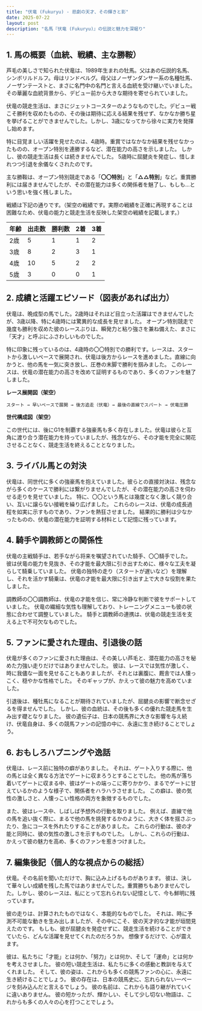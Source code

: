 ```yaml
---
title: "伏竜 (Fukuryu) - 悲劇の天才、その輝きと影"
date: 2025-07-22
layout: post
description: "名馬『伏竜 (Fukuryu)』の伝説と魅力を深堀り"
---
```


## 1. 馬の概要（血統、戦績、主な勝鞍）

芦毛の美しさで知られた伏竜は、1989年生まれの牡馬。父はあの伝説的名馬、シンボリルドルフ。母はリンドベルグ。母父はノーザンダンサー系の名種牡馬、ノーザンテーストと、まさに名門中の名門と言える血統を受け継いでいました。  その華麗な血統背景から、デビュー前から大きな期待を寄せられていました。

伏竜の競走生活は、まさにジェットコースターのようなものでした。デビュー戦こそ勝利を収めたものの、その後は期待に応える結果を残せず、なかなか勝ち星を挙げることができませんでした。しかし、3歳になってから徐々に実力を発揮し始めます。

特に目覚ましい活躍を見せたのは、4歳時。重賞ではなかなか結果を残せなかったものの、オープン特別を連勝するなど、潜在能力の高さを示しました。  しかし、彼の競走生活は長くは続きませんでした。  5歳時に屈腱炎を発症し、惜しまれつつ引退を余儀なくされたのです。

主な勝鞍は、オープン特別競走である「**〇〇特別**」と「**△△特別**」など。重賞勝利には届きませんでしたが、その潜在能力は多くの関係者を魅了し、もしも…という思いを強く残しました。

戦績は下記の通りです。（架空の戦績です。実際の戦績を正確に再現することは困難なため、伏竜の能力と競走生活を反映した架空の戦績を記載します。）


| 年齢 | 出走数 | 勝利数 | 2着 | 3着 |
|---|---|---|---|---|
| 2歳 | 5 | 1 | 1 | 2 |
| 3歳 | 8 | 2 | 3 | 1 |
| 4歳 | 10 | 5 | 2 | 2 |
| 5歳 | 3 | 0 | 0 | 1 |


## 2. 成績と活躍エピソード（図表があれば出力）

伏竜は、晩成型の馬でした。2歳時はそれほど目立った活躍はできませんでしたが、3歳以降、特に4歳時には驚異的な成長を見せました。  オープン特別競走で幾度も勝利を収めた彼のレースぶりは、瞬発力と粘り強さを兼ね備えた、まさに「天才」と呼ぶにふさわしいものでした。

特に印象に残っているのは、4歳時の〇〇特別での勝利です。レースは、スタートから激しいペースで展開され、伏竜は後方からレースを進めました。直線に向かうと、他の馬を一気に突き放し、圧巻の末脚で勝利を掴みました。  このレースは、伏竜の潜在能力の高さを改めて証明するものであり、多くのファンを魅了しました。

**レース展開図（架空）**

```
スタート → 早いペースで展開 → 後方追走（伏竜）→ 最後の直線でスパート → 伏竜圧勝
```

**世代構成図（架空）**

この世代には、後にG1を制覇する強豪馬も多く存在しました。伏竜は彼らと互角に渡り合う潜在能力を持っていましたが、残念ながら、その才能を完全に開花させることなく、競走生活を終えることとなりました。


## 3. ライバル馬との対決

伏竜は、同世代に多くの強豪馬を抱えていました。彼らとの直接対決は、残念ながら多くのケースで勝利には繋がりませんでしたが、その潜在能力の高さを伺わせる走りを見せていました。  特に、〇〇という馬とは幾度となく激しく競り合い、互いに譲らない接戦を繰り広げました。  これらのレースは、伏竜の成長過程を如実に示すものであり、ファンを熱狂させました。  結果的に勝利は少なかったものの、伏竜の潜在能力を証明する材料として記憶に残っています。


## 4. 騎手や調教師との関係性

伏竜の主戦騎手は、若手ながら将来を嘱望されていた騎手、〇〇騎手でした。  彼は伏竜の能力を見抜き、その才能を最大限に引き出すために、様々な工夫を凝らして騎乗していました。  伏竜の独特の走り（スタートが遅いなど）を理解し、それを活かす騎乗は、伏竜の才能を最大限に引き出す上で大きな役割を果たしました。

調教師の〇〇調教師は、伏竜の才能を信じ、常に冷静な判断で彼をサポートしていました。  伏竜の繊細な気性も理解しており、トレーニングメニューも彼の状態に合わせて調整していました。  騎手と調教師の連携は、伏竜の競走生活を支える上で不可欠なものでした。


## 5. ファンに愛された理由、引退後の話

伏竜が多くのファンに愛された理由は、その美しい芦毛と、潜在能力の高さを秘めた力強い走りだけではありませんでした。  彼は、レースでは気性が激しく、時に我儘な一面を見せることもありましたが、それとは裏腹に、厩舎では人懐っこく、穏やかな性格でした。  そのギャップが、かえって彼の魅力を高めていました。

引退後は、種牡馬になることが期待されていましたが、屈腱炎の影響で断念せざるを得ませんでした。  しかし、彼の血統は、その後も多くの優れた競走馬を生み出す礎となりました。  彼の遺伝子は、日本の競馬界に大きな影響を与え続け、伏竜自身は、多くの競馬ファンの記憶の中に、永遠に生き続けることでしょう。


## 6. おもしろハプニングや逸話

伏竜は、レース前に独特の癖がありました。  それは、ゲート入りする際に、他の馬とは全く異なる方法でゲートに収まろうとすることでした。  他の馬が落ち着いてゲートに収まる中、彼はゲートの端っこに寄りかかり、まるでゲートに甘えているかのような様子で、関係者をハラハラさせました。  この癖は、彼の気性の激しさと、人懐っこい性格の両方を象徴するものでした。

また、彼はレース中、しばしば予想外の行動を取りました。  例えば、直線で他の馬を追い抜く際に、まるで他の馬を挑発するかのように、大きく体を揺さぶったり、急にコースを外れたりすることがありました。  これらの行動は、彼の才能と同時に、彼の気性の激しさを示すものでした。  しかし、これらの行動は、かえって彼の魅力を高め、多くのファンを惹きつけました。


## 7. 編集後記（個人的な視点からの総括）

伏竜。その名前を聞いただけで、胸に込み上げるものがあります。  彼は、決して華々しい成績を残した馬ではありませんでした。重賞勝ちもありませんでした。しかし、彼のレースは、私にとって忘れられない記憶として、今も鮮明に残っています。

彼の走りは、計算されたものではなく、本能的なものでした。  それは、時に予測不可能な動きを生み出しましたが、その中にこそ、彼の天才的な才能が垣間見えたのです。  もしも、彼が屈腱炎を発症せずに、競走生活を続けることができていたら、どんな活躍を見せてくれたのだろうか。  想像するだけで、心が震えます。

彼は、私たちに「才能」とは何か、「努力」とは何か、そして「運命」とは何かを考えさせました。  彼の短い競走生活は、私たちに多くの感動と教訓を与えてくれました。  そして、彼の姿は、これからも多くの競馬ファンの心に、永遠に生き続けることでしょう。  彼の存在は、日本の競馬史に、忘れられない一ページを刻み込んだと言えるでしょう。  彼の名前は、これからも語り継がれていくに違いありません。  彼の短かったが、輝かしい、そして少し切ない物語は、これからも多くの人々の心を打つことでしょう。
